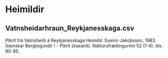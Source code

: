 # Heimildir

## Vatnsheidarhraun_Reykjanesskaga.csv

Pikrít frá Vatnsheiði á Reykjanesskaga
Heimild: Sveinn Jakobsson, 1983. Íslenskar Bergtegundir I - Pikrít (óseanít). Náttúrufræðingurinn 52 (1-4), bls. 80-85.

